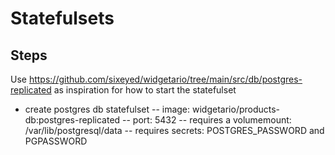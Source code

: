 # Statefulsets

## Steps
Use https://github.com/sixeyed/widgetario/tree/main/src/db/postgres-replicated as inspiration for how to start the statefulset

- create postgres db statefulset
-- image: widgetario/products-db:postgres-replicated
-- port: 5432
-- requires a volumemount: /var/lib/postgresql/data
-- requires secrets: POSTGRES_PASSWORD and PGPASSWORD
